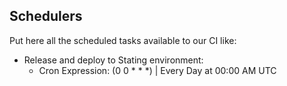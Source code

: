 ## Schedulers

Put here all the scheduled tasks available to our CI like:
- Release and deploy to Stating environment:
    - Cron Expression: (0 0 * * *) | Every Day at 00:00 AM UTC  
